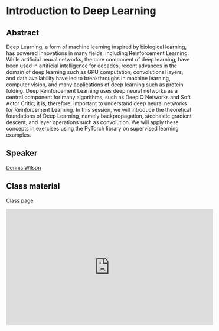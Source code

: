 # Introduction to Deep Learning

## Abstract

Deep Learning, a form of machine learning inspired by biological learning, has powered innovations in many fields, including Reinforcement Learning. While artificial neural networks, the core component of deep learning, have been used in artificial intelligence for decades, recent advances in the domain of deep learning such as GPU computation, convolutional layers, and data availability have led to breakthroughs in machine learning, computer vision, and many applications of deep learning such as protein folding. Deep Reinforcement Learning uses deep neural networks as a central component for many algorithms, such as Deep Q Networks and Soft Actor Critic; it is, therefore, important to understand deep neural networks for Reinforcement Learning. In this session, we will introduce the theoretical foundations of Deep Learning, namely backpropagation, stochastic gradient descent, and layer operations such as convolution. We will apply these concepts in exercises using the PyTorch library on supervised learning examples.

## Speaker

[Dennis Wilson](dennis-wilson.md)

## Class material

[Class page](https://d9w.github.io/deep-learning-intro/)  
<iframe width="560" height="315" src="https://www.youtube.com/embed/L-am49xz9FY" title="YouTube video player" frameborder="0" allow="accelerometer; autoplay; clipboard-write; encrypted-media; gyroscope; picture-in-picture" allowfullscreen></iframe>